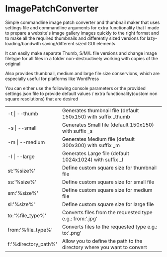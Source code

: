 # ImagePatchConverter

<p>Simple commandline image patch converter and thumbnail maker that uses settings file and commandline arguments for extra functionality that I made to prepare a website's image gallery images quickly to the right format and to make all the required thumbnails and differently sized versions for lazy-loading/bandwith saving/different sized GUI elements</p>

<p>It can easily make separate Thumb, S/M/L file versions and change image filetype for all files in a folder non-destructively working with copies of the original</p>

<p>Also provides thumbnail, medium and large file size conservions, which are especially useful for platforms like WordPress</p>

<p>You can either use the following console parameters or the provided settings.json file to provide default values / extra functionality(custom non square resolutions) that are desired</p>

<table>
		<td>-t | --thumb</td><td>Generates thumbnail file (default 150x150) with suffix _thumb</td></tr>
		<tr><td>-s | --small</td><td>Generates Small file (default 150x150) with suffix _s</td></tr>
		<tr><td>-m | --medium</td><td>Generates Medium file (default 300x300) with suffix _m</td></tr>
		<tr><td>-l | --large</td><td>Generates Large file (default 1024x1024) with suffix _l</td></tr>
		<tr><td>st:'%size%'</td><td>Define custom square size for thumbnail file</td></tr>
		<tr><td>ss:'%size%'</td><td>Define custom square size for small file</td></tr>
		<tr><td>sm:'%size%'</td><td>Define custom square size for medium file</td></tr>
		<tr><td>sl:'%size%'</td><td>Define custom square size for large file</td></tr>
		<tr><td>to:'%file_type%'</td><td>Converts files from the requested type e.g.: from:'.jpg'</td></tr>
		<tr><td>from:'%file_type%'</td><td>Converts files to the requested type e.g.: to:'.png'</td></tr>
		<tr><td>f:'%directory_path%'</td><td>Allow you to define the path to the directory where you want to convert</td></tr>
</table>
</ul>
